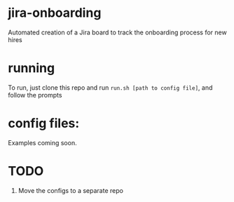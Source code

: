 # jira-onboarding
Automated creation of a Jira board to track the onboarding process for new hires

# running
To run, just clone this repo and run `run.sh [path to config file]`, and follow the prompts

# config files:
Examples coming soon.

# TODO
1. Move the configs to a separate repo
